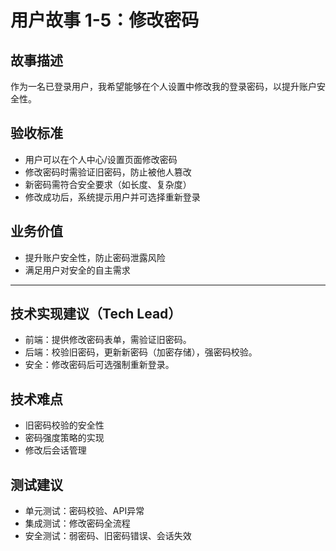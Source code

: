 # 用户故事 1-5：修改密码

## 故事描述

作为一名已登录用户，我希望能够在个人设置中修改我的登录密码，以提升账户安全性。

## 验收标准

- 用户可以在个人中心/设置页面修改密码
- 修改密码时需验证旧密码，防止被他人篡改
- 新密码需符合安全要求（如长度、复杂度）
- 修改成功后，系统提示用户并可选择重新登录

## 业务价值

- 提升账户安全性，防止密码泄露风险
- 满足用户对安全的自主需求

---

## 技术实现建议（Tech Lead）

- 前端：提供修改密码表单，需验证旧密码。
- 后端：校验旧密码，更新新密码（加密存储），强密码校验。
- 安全：修改密码后可选强制重新登录。

## 技术难点

- 旧密码校验的安全性
- 密码强度策略的实现
- 修改后会话管理

## 测试建议

- 单元测试：密码校验、API异常
- 集成测试：修改密码全流程
- 安全测试：弱密码、旧密码错误、会话失效

